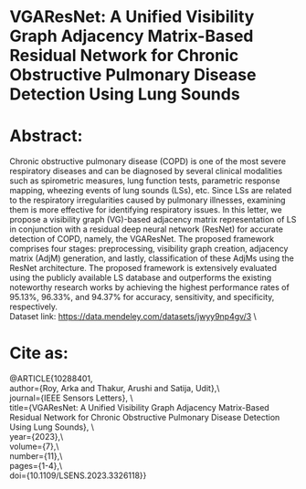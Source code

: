 # VGAResNet: A Unified Visibility Graph Adjacency Matrix-Based Residual Network for Chronic Obstructive Pulmonary Disease Detection Using Lung Sounds
# Abstract:
Chronic obstructive pulmonary disease (COPD) is one of the most severe respiratory diseases and can be diagnosed by several clinical modalities such as spirometric measures, lung function tests, parametric response mapping, wheezing events of lung sounds (LSs), etc. Since LSs are related to the respiratory irregularities caused by pulmonary illnesses, examining them is more effective for identifying respiratory issues. In this letter, we propose a visibility graph (VG)-based adjacency matrix representation of LS in conjunction with a residual deep neural network (ResNet) for accurate detection of COPD, namely, the VGAResNet. The proposed framework comprises four stages: preprocessing, visibility graph creation, adjacency matrix (AdjM) generation, and lastly, classification of these AdjMs using the ResNet architecture. The proposed framework is extensively evaluated using the publicly available LS database and outperforms the existing noteworthy research works by achieving the highest performance rates of 95.13%, 96.33%, and 94.37% for accuracy, sensitivity, and specificity, respectively.\
Dataset link: https://data.mendeley.com/datasets/jwyy9np4gv/3 \
# Cite as:
@ARTICLE{10288401,\
  author={Roy, Arka and Thakur, Arushi and Satija, Udit},\  
  journal={IEEE Sensors Letters}, \  
  title={VGAResNet: A Unified Visibility Graph Adjacency Matrix-Based Residual Network for Chronic Obstructive Pulmonary Disease Detection Using Lung Sounds}, \  
  year={2023},\  
  volume={7},\  
  number={11},\  
  pages={1-4},\  
  doi={10.1109/LSENS.2023.3326118}}
